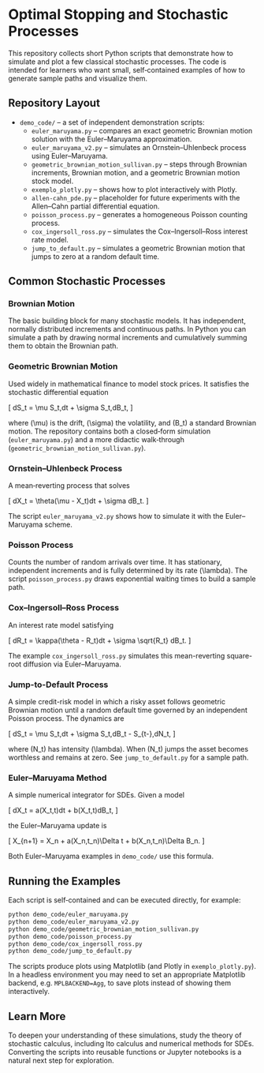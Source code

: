 # Optimal Stopping and Stochastic Processes

This repository collects short Python scripts that demonstrate how to simulate and plot a few classical stochastic processes.  The code is intended for learners who want small, self‑contained examples of how to generate sample paths and visualize them.

## Repository Layout

- `demo_code/` – a set of independent demonstration scripts:
  - `euler_maruyama.py` – compares an exact geometric Brownian motion solution with the Euler–Maruyama approximation.
  - `euler_maruyama_v2.py` – simulates an Ornstein–Uhlenbeck process using Euler–Maruyama.
  - `geometric_brownian_motion_sullivan.py` – steps through Brownian increments, Brownian motion, and a geometric Brownian motion stock model.
  - `exemplo_plotly.py` – shows how to plot interactively with Plotly.
  - `allen-cahn_pde.py` – placeholder for future experiments with the Allen–Cahn partial differential equation.
  - `poisson_process.py` – generates a homogeneous Poisson counting process.
  - `cox_ingersoll_ross.py` – simulates the Cox–Ingersoll–Ross interest rate model.
  - `jump_to_default.py` – simulates a geometric Brownian motion that jumps to
    zero at a random default time.

## Common Stochastic Processes

### Brownian Motion
The basic building block for many stochastic models.  It has independent, normally distributed increments and continuous paths.  In Python you can simulate a path by drawing normal increments and cumulatively summing them to obtain the Brownian path.

### Geometric Brownian Motion
Used widely in mathematical finance to model stock prices.  It satisfies the stochastic differential equation

\[ dS_t = \mu S_t\,dt + \sigma S_t\,dB_t, \]

where \(\mu\) is the drift, \(\sigma\) the volatility, and \(B_t\) a standard Brownian motion.  The repository contains both a closed‑form simulation (`euler_maruyama.py`) and a more didactic walk‑through (`geometric_brownian_motion_sullivan.py`).

### Ornstein–Uhlenbeck Process
A mean‑reverting process that solves

\[ dX_t = \theta(\mu - X_t)dt + \sigma dB_t. \]

The script `euler_maruyama_v2.py` shows how to simulate it with the Euler–Maruyama scheme.

### Poisson Process
Counts the number of random arrivals over time.  It has stationary, independent
increments and is fully determined by its rate \(\lambda\).  The script
`poisson_process.py` draws exponential waiting times to build a sample path.

### Cox–Ingersoll–Ross Process
An interest rate model satisfying

\[ dR_t = \kappa(\theta - R_t)dt + \sigma \sqrt{R_t} dB_t. \]

The example `cox_ingersoll_ross.py` simulates this mean-reverting square-root
diffusion via Euler–Maruyama.

### Jump-to-Default Process
A simple credit-risk model in which a risky asset follows geometric Brownian
motion until a random default time governed by an independent Poisson process.
The dynamics are

\[
    dS_t = \mu S_t\,dt + \sigma S_t\,dB_t - S_{t-}\,dN_t,
\]

where \(N_t\) has intensity \(\lambda\).  When \(N_t\) jumps the asset becomes
worthless and remains at zero.  See `jump_to_default.py` for a sample path.

### Euler–Maruyama Method
A simple numerical integrator for SDEs.  Given a model

\[ dX_t = a(X_t,t)dt + b(X_t,t)dB_t, \]

the Euler–Maruyama update is

\[ X_{n+1} = X_n + a(X_n,t_n)\Delta t + b(X_n,t_n)\Delta B_n. \]

Both Euler–Maruyama examples in `demo_code/` use this formula.

## Running the Examples
Each script is self‑contained and can be executed directly, for example:

```bash
python demo_code/euler_maruyama.py
python demo_code/euler_maruyama_v2.py
python demo_code/geometric_brownian_motion_sullivan.py
python demo_code/poisson_process.py
python demo_code/cox_ingersoll_ross.py
python demo_code/jump_to_default.py
```

The scripts produce plots using Matplotlib (and Plotly in `exemplo_plotly.py`).  In a headless environment you may need to set an appropriate Matplotlib backend, e.g. `MPLBACKEND=Agg`, to save plots instead of showing them interactively.

## Learn More
To deepen your understanding of these simulations, study the theory of stochastic calculus, including Ito calculus and numerical methods for SDEs.  Converting the scripts into reusable functions or Jupyter notebooks is a natural next step for exploration.

